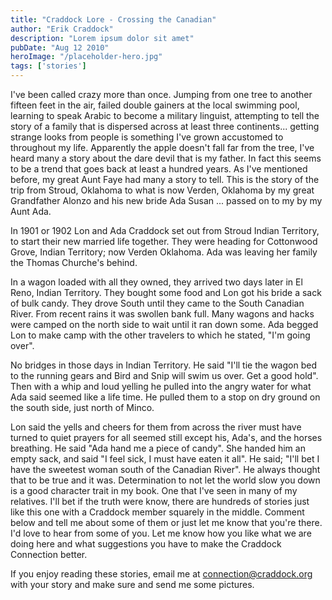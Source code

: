 ```yaml
---
title: "Craddock Lore - Crossing the Canadian"
author: "Erik Craddock"
description: "Lorem ipsum dolor sit amet"
pubDate: "Aug 12 2010"
heroImage: "/placeholder-hero.jpg"
tags: ['stories']
---
```

I've been called crazy more than once. Jumping from one tree to another fifteen feet in the air, failed double gainers at the local swimming pool, learning to speak Arabic to become a military linguist, attempting to tell the story of a family that is dispersed across at least three continents... getting strange looks from people is something I've grown accustomed to throughout my life. Apparently the apple doesn't fall far from the tree, I've heard many a story about the dare devil that is my father. In fact this seems to be a trend that goes back at least a hundred years.
As I've mentioned before, my great Aunt Faye had many a story to tell. This is the story of the trip from Stroud, Oklahoma to what is now Verden, Oklahoma by my great Grandfather Alonzo and his new bride Ada Susan ... passed on to my by my Aunt Ada.

In 1901 or 1902 Lon and Ada Craddock set out from Stroud Indian Territory, to start their new married life together. They were heading for Cottonwood Grove, Indian Territory; now Verden Oklahoma. Ada was leaving her family the Thomas Churche's behind.

In a wagon loaded with all they owned, they arrived two days later in El Reno, Indian Territory. They bought some food and Lon got his bride a sack of bulk candy. They drove South until they came to the South Canadian River. From recent rains it was swollen bank full. Many wagons and hacks were camped on the north side to wait until it ran down some. Ada begged Lon to make camp with the other travelers to which he stated, "I'm going over".

No bridges in those days in Indian Territory. He said "I'll tie the wagon bed to the running gears and Bird and Snip will swim us over. Get a good hold". Then with a whip and loud yelling he pulled into the angry water for what Ada said seemed like a life time. He pulled them to a stop on dry ground on the south side, just north of Minco.

Lon said the yells and cheers for them from across the river must have turned to quiet prayers for all seemed still except his, Ada's, and the horses breathing. He said "Ada hand me a piece of candy". She handed him an empty sack, and said "I feel sick, I must have eaten it all". He said; "I'll bet I have the sweetest woman south of the Canadian River". He always thought that to be true and it was.
Determination to not let the world slow you down is a good character trait in my book. One that I've seen in many of my relatives. I'll bet if the truth were know, there are hundreds of stories just like this one with a Craddock member squarely in the middle. Comment below and tell me about some of them or just let me know that you're there. I'd love to hear from some of you. Let me know how you like what we are doing here and what suggestions you have to make the Craddock Connection better.

If you enjoy reading these stories, email me at connection@craddock.org with your story and make sure and send me some pictures.

